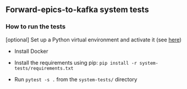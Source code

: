 ## Forward-epics-to-kafka system tests 

### How to run the tests

[optional] Set up a Python virtual environment and activate it (see [here](https://virtualenv.pypa.io/en/stable/))
* Install Docker 

* Install the requirements using pip: `pip install -r system-tests/requirements.txt`

* Run `pytest -s .` from the `system-tests/` directory
